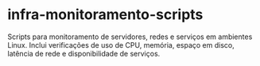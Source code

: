 # infra-monitoramento-scripts
Scripts para monitoramento de servidores, redes e serviços em ambientes Linux. Inclui verificações de uso de CPU, memória, espaço em disco, latência de rede e disponibilidade de serviços.
